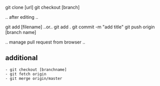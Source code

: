 git clone [url]
git checkout [branch]

.. after editing ..

git add [filename] ..or.. git add .
git commit -m "add title"
git push origin [branch name]

.. manage pull request from browser ..


## additional
    - git checkout [branchname]
    - git fetch origin
    - git merge origin/master